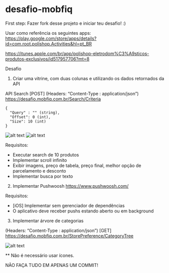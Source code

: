 # desafio-mobfiq

First step: Fazer fork desse projeto e iniciar teu desafio! :)

Usar como referência os seguintes apps:
https://play.google.com/store/apps/details?id=com.root.polishop.Activities&hl=pt_BR

https://itunes.apple.com/br/app/polishop-eletrodom%C3%A9sticos-produtos-exclusivos/id517957706?mt=8 


Desafio

1) Criar uma vitrine, com duas colunas e utilizando os dados retornados da API

API Search
[POST]
(Headers: “Content-Type : application/json”)
https://desafio.mobfiq.com.br/Search/Criteria
```
{
  "Query" : "" (string),
  "Offset": 0 (int),
  "Size": 10 (int)
} 
```

![alt text](http://i.imgur.com/ebjy0C6.png)
![alt text](http://i.imgur.com/k2w9h6S.png)

 
Requisitos:
- Executar search de 10 produtos 
- Implementar scroll infinito
- Exibir imagens, preço de tabela, preço final, melhor opção de parcelamento e desconto
- Implementar busca por texto
 
2) Implementar Pushwoosh https://www.pushwoosh.com/

Requisitos:
- [iOS] Implementar sem gerenciador de dependências
- O aplicativo deve receber pushs estando aberto ou em background

3) Implementar árvore de categorias

(Headers: “Content-Type : application/json”)
[GET]
https://desafio.mobfiq.com.br/StorePreference/CategoryTree

![alt text](http://i.imgur.com/W5GlHjz.png)


** Não é necessário usar ícones.



NÃO FAÇA TUDO EM  APENAS UM COMMIT!
